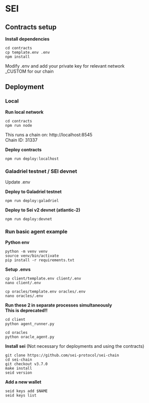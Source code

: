 # SEI

## Contracts setup

**Install dependencies**
```
cd contracts
cp template.env .env
npm install
```
Modify .env and add your private key for relevant network  
_CUSTOM for our chain

## Deployment

### Local
**Run local network**
```
cd contracts
npm run node
```
This runs a chain on: http://localhost:8545  
Chain ID: 31337

**Deploy contracts**
```
npm run deploy:localhost
```

### Galadriel testnet / SEI devnet
Update .env

**Deploy to Galadriel testnet**
```
npm run deploy:galadriel
```

**Deploy to Sei v2 devnet (atlantic-2)**
```
npm run deploy:devnet
```

### Run basic agent example

**Python env**
```
python -m venv venv
source venv/bin/activate
pip install -r requirements.txt 
```

**Setup .envs**
```
cp client/template.env client/.env
nano client/.env
```
```
cp oracles/template.env oracles/.env
nano oracles/.env
```

**Run these 2 in separate processes simultaneously**  
**This is deprecated!!**
```
cd client
python agent_runner.py
```
```
cd oracles
python oracle_agent.py
```



**Install sei**
(Not necessary for deployments and using the contracts)
```
git clone https://github.com/sei-protocol/sei-chain
cd sei-chain
git checkout v3.7.0
make install
seid version
```

**Add a new wallet**
```
seid keys add $NAME
seid keys list
```